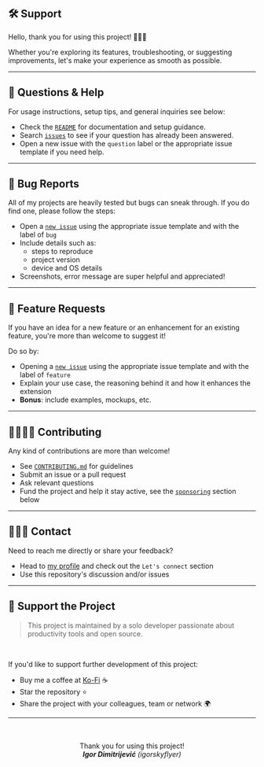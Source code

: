 ## 🛠️ Support

Hello, thank you for using this project! 🙋🏻‍♂️  

Whether you're exploring its features, troubleshooting, or suggesting improvements, let's make your experience as smooth as possible.

---

## 💬 Questions & Help

For usage instructions, setup tips, and general inquiries see below:

- Check the [`README`](https://github.com/igorskyflyer/igorskyflyer/blob/main/README.md) for documentation and setup guidance.
- Search [`issues`](https://github.com/igorskyflyer/igorskyflyer/issues) to see if your question has already been answered.
- Open a new issue with the `question` label or the appropriate issue template if you need help.

---

## 🐛 Bug Reports

All of my projects are heavily tested but bugs can sneak through. If you do find one, please follow the steps:
- Open a [`new issue`](https://github.com/igorskyflyer/igorskyflyer/issues) using the appropriate issue template and with the label of `bug`
- Include details such as:
   - steps to reproduce
   - project version
   - device and OS details
- Screenshots, error message are super helpful and appreciated!

---

## 🚀 Feature Requests

If you have an idea for a new feature or an enhancement for an existing feature, you're more than welcome to suggest it!  

Do so by:
- Opening a [`new issue`](https://github.com/igorskyflyer/igorskyflyer/issues) using the appropriate issue template and with the label of `feature`
- Explain your use case, the reasoning behind it and how it enhances the extension
- **Bonus**: include examples, mockups, etc.

---

## 🫱🏼‍🫲🏼 Contributing

Any kind of contributions are more than welcome!  

- See [`CONTRIBUTING.md`](https://github.com/igorskyflyer/igorskyflyer/blob/main/CONTRIBUTING.md) for guidelines
- Submit an issue or a pull request
- Ask relevant questions
- Fund the project and help it stay active, see the [`sponsoring`](#-support-the-project) section below

---

## 🙋🏻‍♂️ Contact

Need to reach me directly or share your feedback?  

- Head to [my profile](https://github.com/igorskyflyer#--%EF%B8%8F-lets-connect-) and check out the `Let's connect` section
- Use this repository's discussion and/or issues

---

## 💖 Support the Project

> This project is maintained by a solo developer passionate about productivity tools and open source.

<br>

If you'd like to support further development of this project:
- Buy me a coffee at [Ko-Fi](https://ko-fi.com/igorskyflyer) ☕
- Star the repository ⭐
- Share the project with your colleagues, team or network 🌍

---

<br>
<br>

<div align="center">
  Thank you for using this project!
  <br>
  <em><strong>Igor Dimitrijević</strong> (igorskyflyer)</em>
</div>
